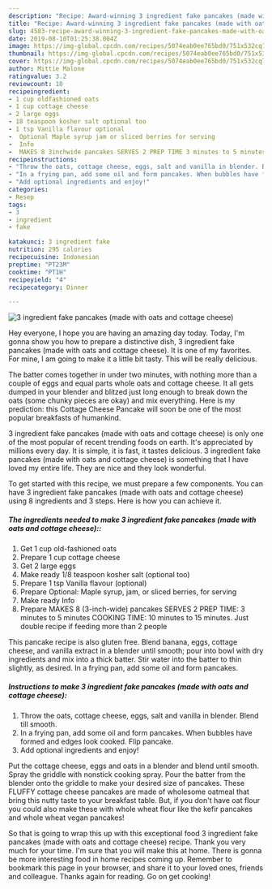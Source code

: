 ```yaml
---
description: "Recipe: Award-winning 3 ingredient fake pancakes (made with oats and cottage cheese)"
title: "Recipe: Award-winning 3 ingredient fake pancakes (made with oats and cottage cheese)"
slug: 4583-recipe-award-winning-3-ingredient-fake-pancakes-made-with-oats-and-cottage-cheese
date: 2019-08-10T01:25:38.004Z
image: https://img-global.cpcdn.com/recipes/5074eab0ee765bd0/751x532cq70/3-ingredient-fake-pancakes-made-with-oats-and-cottage-cheese-recipe-main-photo.jpg
thumbnail: https://img-global.cpcdn.com/recipes/5074eab0ee765bd0/751x532cq70/3-ingredient-fake-pancakes-made-with-oats-and-cottage-cheese-recipe-main-photo.jpg
cover: https://img-global.cpcdn.com/recipes/5074eab0ee765bd0/751x532cq70/3-ingredient-fake-pancakes-made-with-oats-and-cottage-cheese-recipe-main-photo.jpg
author: Mittie Malone
ratingvalue: 3.2
reviewcount: 10
recipeingredient:
- 1 cup oldfashioned oats
- 1 cup cottage cheese
- 2 large eggs
- 18 teaspoon kosher salt optional too
- 1 tsp Vanilla flavour optional
-  Optional Maple syrup jam or sliced berries for serving
-  Info
-  MAKES 8 3inchwide pancakes SERVES 2 PREP TIME 3 minutes to 5 minutes COOKING TIME 10 minutes to 15 minutes Just double recipe if feeding more than 2 people
recipeinstructions:
- "Throw the oats, cottage cheese, eggs, salt and vanilla in blender. Blend till smooth."
- "In a frying pan, add some oil and form pancakes. When bubbles have formed and edges look cooked. Flip pancake."
- "Add optional ingredients and enjoy!"
categories:
- Resep
tags:
- 3
- ingredient
- fake

katakunci: 3 ingredient fake
nutrition: 295 calories
recipecuisine: Indonesian
preptime: "PT23M"
cooktime: "PT1H"
recipeyield: "4"
recipecategory: Dinner

---
```



![3 ingredient fake pancakes (made with oats and cottage cheese)](https://img-global.cpcdn.com/recipes/5074eab0ee765bd0/751x532cq70/3-ingredient-fake-pancakes-made-with-oats-and-cottage-cheese-recipe-main-photo.jpg)

Hey everyone, I hope you are having an amazing day today. Today, I'm gonna show you how to prepare a distinctive dish, 3 ingredient fake pancakes (made with oats and cottage cheese). It is one of my favorites. For mine, I am going to make it a little bit tasty. This will be really delicious.

The batter comes together in under two minutes, with nothing more than a couple of eggs and equal parts whole oats and cottage cheese. It all gets dumped in your blender and blitzed just long enough to break down the oats (some chunky pieces are okay) and mix everything. Here is my prediction: this Cottage Cheese Pancake will soon be one of the most popular breakfasts of humankind.

3 ingredient fake pancakes (made with oats and cottage cheese) is only one of the most popular of recent trending foods on earth. It's appreciated by millions every day. It is simple, it is fast, it tastes delicious. 3 ingredient fake pancakes (made with oats and cottage cheese) is something that I have loved my entire life. They are nice and they look wonderful.


To get started with this recipe, we must prepare a few components. You can have 3 ingredient fake pancakes (made with oats and cottage cheese) using 8 ingredients and 3 steps. Here is how you can achieve it.

##### The ingredients needed to make 3 ingredient fake pancakes (made with oats and cottage cheese)::

1. Get 1 cup old-fashioned oats
1. Prepare 1 cup cottage cheese
1. Get 2 large eggs
1. Make ready 1/8 teaspoon kosher salt (optional too)
1. Prepare 1 tsp Vanilla flavour (optional)
1. Prepare  Optional: Maple syrup, jam, or sliced berries, for serving
1. Make ready  Info
1. Prepare  MAKES 8 (3-inch-wide) pancakes SERVES 2 PREP TIME: 3 minutes to 5 minutes COOKING TIME: 10 minutes to 15 minutes. Just double recipe if feeding more than 2 people


This pancake recipe is also gluten free. Blend banana, eggs, cottage cheese, and vanilla extract in a blender until smooth; pour into bowl with dry ingredients and mix into a thick batter. Stir water into the batter to thin slightly, as desired. In a frying pan, add some oil and form pancakes. 

##### Instructions to make 3 ingredient fake pancakes (made with oats and cottage cheese):

1. Throw the oats, cottage cheese, eggs, salt and vanilla in blender. Blend till smooth.
1. In a frying pan, add some oil and form pancakes. When bubbles have formed and edges look cooked. Flip pancake.
1. Add optional ingredients and enjoy!


Put the cottage cheese, eggs and oats in a blender and blend until smooth. Spray the griddle with nonstick cooking spray. Pour the batter from the blender onto the griddle to make your desired size of pancakes. These FLUFFY cottage cheese pancakes are made of wholesome oatmeal that bring this nutty taste to your breakfast table. But, if you don&#39;t have oat flour you could also make these with whole wheat flour like the kefir pancakes and whole wheat vegan pancakes! 

So that is going to wrap this up with this exceptional food 3 ingredient fake pancakes (made with oats and cottage cheese) recipe. Thank you very much for your time. I'm sure that you will make this at home. There is gonna be more interesting food in home recipes coming up. Remember to bookmark this page in your browser, and share it to your loved ones, friends and colleague. Thanks again for reading. Go on get cooking!
